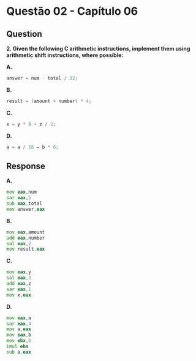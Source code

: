 # Questão 02 - Capítulo 06

## Question

**<p>2. Given the following C arithmetic instructions, implement them using arithmetic
shift instructions, where possible:</p>**

**A.**
 ```c
answer = num - total / 32;
```
**B.**
 ```c
 result = (amount + number) * 4;
```
**C.**
 ```c
 x = y * 8 + z / 2;
```
**D.**
 ```c
 a = a / 16 – b * 6; 
```


## Response

**A.**
```asm
mov eax,num
sar eax,5
sub eax,total
mov answer,eax
```
**B.**
```asm
mov eax,amount
add eax,number
sal eax,2 
mov result,eax 
```
**C.**
```asm
mov eax,y
sal eax,3
add eax,z
sar eax,1
mov x,eax
```
**D.**
```asm
mov eax,a
sar eax,4
mov a,eax
mov eax,b
mov ebx,6
imul ebx
sub a,eax
```

